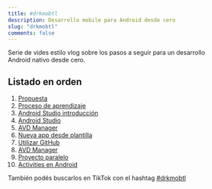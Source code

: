 ```yaml
---
title: #drkmobtl
description: Desarrollo mobile para Android desde cero
slug: "drkmobtl"
comments: false
---
```


Serie de vides estilo vlog sobre los pasos a seguir para un desarrollo Android nativo desde cero.

## Listado en orden
1. [Propuesta](https://www.tiktok.com/@drkbugs/video/7018690225211723014)
1. [Proceso de aprendizaje](https://www.tiktok.com/@drkbugs/video/7019789774751845637)
1. [Android Studio introducción](https://www.tiktok.com/@drkbugs/video/7019768635799506181)
1. [Android Studio](https://www.tiktok.com/@drkbugs/video/7020413022833282309)
1. [AVD Manager](https://www.tiktok.com/@drkbugs/video/7020943809609600262)
1. [Nueva app desde plantilla](https://www.tiktok.com/@drkbugs/video/7022060131244313862)
1. [Utilizar GitHub](https://www.tiktok.com/@drkbugs/video/7022323929079418117)
1. [AVD Manager](https://www.tiktok.com/@drkbugs/video/7020943809609600262)
1. [Proyecto paralelo](https://www.tiktok.com/@drkbugs/video/7027101001425358086)
1. [Activities en Android](https://www.tiktok.com/@drkbugs/video/7029732863650139398)


También podés buscarlos en TikTok con el hashtag [#drkmobtl](https://www.tiktok.com/tag/drkmobtl?lang=es)